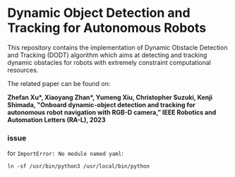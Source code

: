 # Dynamic Object Detection and Tracking for Autonomous Robots  
This repository contains the implementation of Dynamic Obstacle Detection and Tracking (DODT) algorithm which aims at detecting and tracking dynamic obstacles for robots with extremely constraint computational resources.

The related paper can be found on:

**Zhefan Xu\*, Xiaoyang Zhan\*, Yumeng Xiu, Christopher Suzuki, Kenji Shimada, "Onboard dynamic-object detection and tracking for autonomous robot navigation with RGB-D camera,” IEEE Robotics and Automation Letters (RA-L), 2023**


### issue
for ```ImportError: No module named yaml```: 
```
ln -sf /usr/bin/python3 /usr/local/bin/python
```
